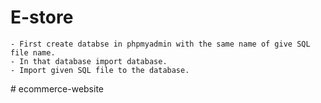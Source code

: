 # E-store

  	- First create databse in phpmyadmin with the same name of give SQL file name.
	- In that database import database.
	- Import given SQL file to the database.
#   e c o m m e r c e - w e b s i t e  
 